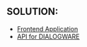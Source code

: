 
## SOLUTION:
+ [Frontend Application](http://app.dialogware.com/)
+ [API for DIALOGWARE](http://api.dialogware.com/)

